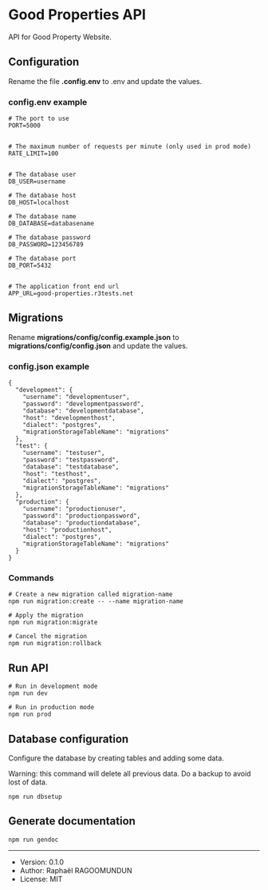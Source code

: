 # Good Properties API

API for Good Property Website.

## Configuration

Rename the file **.config.env** to .env and update the values.

### config.env example

```
# The port to use
PORT=5000


# The maximum number of requests per minute (only used in prod mode)
RATE_LIMIT=100


# The database user
DB_USER=username

# The database host
DB_HOST=localhost

# The database name
DB_DATABASE=databasename

# The database password
DB_PASSWORD=123456789

# The database port
DB_PORT=5432


# The application front end url
APP_URL=good-properties.r3tests.net
```

## Migrations

Rename **migrations/config/config.example.json** to **migrations/config/config.json** and update the values.

### config.json example

```
{
  "development": {
    "username": "developmentuser",
    "password": "developmentpassword",
    "database": "developmentdatabase",
    "host": "developmenthost",
    "dialect": "postgres",
    "migrationStorageTableName": "migrations"
  },
  "test": {
    "username": "testuser",
    "password": "testpassword",
    "database": "testdatabase",
    "host": "testhost",
    "dialect": "postgres",
    "migrationStorageTableName": "migrations"
  },
  "production": {
    "username": "productionuser",
    "password": "productionpassword",
    "database": "productiondatabase",
    "host": "productionhost",
    "dialect": "postgres",
    "migrationStorageTableName": "migrations"
  }
}
```

### Commands

```
# Create a new migration called migration-name
npm run migration:create -- --name migration-name

# Apply the migration
npm run migration:migrate

# Cancel the migration
npm run migration:rollback
```

## Run API

```
# Run in development mode
npm run dev

# Run in production mode
npm run prod
```

## Database configuration

Configure the database by creating tables and adding some data.

Warning: this command will delete all previous data. Do a backup to avoid lost of data.

```
npm run dbsetup
```

## Generate documentation

```
npm run gendoc
```

---

- Version: 0.1.0
- Author: Raphaël RAGOOMUNDUN
- License: MIT
